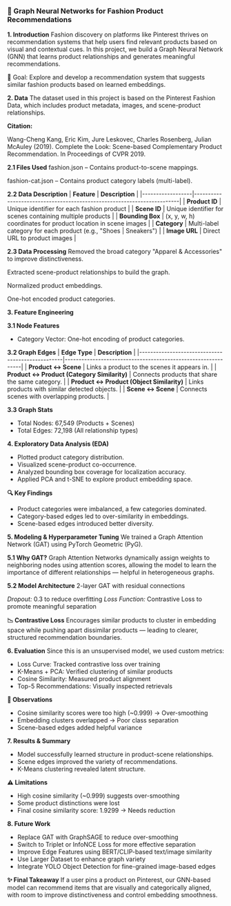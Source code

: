 ### 👗 Graph Neural Networks for Fashion Product Recommendations

**1. Introduction**
Fashion discovery on platforms like Pinterest thrives on recommendation systems that help users find relevant products based on visual and contextual cues.
In this project, we build a Graph Neural Network (GNN) that learns product relationships and generates meaningful recommendations.


🎯 Goal: Explore and develop a recommendation system that suggests similar fashion products based on learned embeddings.

**2. Data**
The dataset used in this project is based on the Pinterest Fashion Data, which includes product metadata, images, and scene-product relationships.

**Citation:**

Wang-Cheng Kang, Eric Kim, Jure Leskovec, Charles Rosenberg, Julian McAuley (2019).
Complete the Look: Scene-based Complementary Product Recommendation.
In Proceedings of CVPR 2019.

**2.1 Files Used**
fashion.json – Contains product-to-scene mappings.

fashion-cat.json – Contains product category labels (multi-label).

**2.2 Data Description**
| **Feature**      | **Description**                                                       |
|------------------|------------------------------------------------------------------------|
| **Product ID**   | Unique identifier for each fashion product                            |
| **Scene ID**     | Unique identifier for scenes containing multiple products             |
| **Bounding Box** | (x, y, w, h) coordinates for product location in scene images         |
| **Category**     | Multi-label category for each product (e.g., "Shoes \| Sneakers")     |
| **Image URL**    | Direct URL to product images                                          |

**2.3 Data Processing**
Removed the broad category "Apparel & Accessories" to improve distinctiveness.

Extracted scene-product relationships to build the graph.

Normalized product embeddings.

One-hot encoded product categories.

**3. Feature Engineering**

**3.1 Node Features**
- Category Vector: One-hot encoding of product categories.

**3.2 Graph Edges**
| **Edge Type**                                    | **Description**                                              |
|--------------------------------------------------|--------------------------------------------------------------|
| **Product ↔ Scene**                              | Links a product to the scenes it appears in.                |
| **Product ↔ Product (Category Similarity)**      | Connects products that share the same category.             |
| **Product ↔ Product (Object Similarity)**        | Links products with similar detected objects.               |
| **Scene ↔ Scene**                                | Connects scenes with overlapping products.                  |

**3.3 Graph Stats**
- Total Nodes: 67,549 (Products + Scenes)
- Total Edges: 72,198 (All relationship types)


**4. Exploratory Data Analysis (EDA)**
- Plotted product category distribution.
- Visualized scene-product co-occurrence.
- Analyzed bounding box coverage for localization accuracy.
- Applied PCA and t-SNE to explore product embedding space.

**🔍 Key Findings**
- Product categories were imbalanced, a few categories dominated.
- Category-based edges led to over-similarity in embeddings.
- Scene-based edges introduced better diversity.

**5. Modeling & Hyperparameter Tuning**
We trained a Graph Attention Network (GAT) using PyTorch Geometric (PyG).

**5.1 Why GAT?**
Graph Attention Networks dynamically assign weights to neighboring nodes using attention scores, allowing the model to learn the importance of different relationships — helpful in heterogeneous graphs.

**5.2 Model Architecture**
2-layer GAT with residual connections

*Dropout:* 0.3 to reduce overfitting
*Loss Function:* Contrastive Loss to promote meaningful separation

**📉 Contrastive Loss**
Encourages similar products to cluster in embedding space while pushing apart dissimilar products — leading to clearer, structured recommendation boundaries.

**6. Evaluation**
Since this is an unsupervised model, we used custom metrics:

- Loss Curve: Tracked contrastive loss over training
- K-Means + PCA: Verified clustering of similar products
- Cosine Similarity: Measured product alignment
- Top-5 Recommendations: Visually inspected retrievals

**🚨 Observations**
- Cosine similarity scores were too high (~0.999) → Over-smoothing
- Embedding clusters overlapped → Poor class separation
- Scene-based edges added helpful variance

**7. Results & Summary**
- Model successfully learned structure in product-scene relationships.
- Scene edges improved the variety of recommendations.
- K-Means clustering revealed latent structure.

**⚠️ Limitations**
- High cosine similarity (~0.999) suggests over-smoothing
- Some product distinctions were lost
- Final cosine similarity score: 1.9299 → Needs reduction

**8. Future Work**
- Replace GAT with GraphSAGE to reduce over-smoothing
- Switch to Triplet or InfoNCE Loss for more effective separation
- Improve Edge Features using BERT/CLIP-based text/image similarity
- Use Larger Dataset to enhance graph variety
- Integrate YOLO Object Detection for fine-grained image-based edges

**✨ Final Takeaway**
If a user pins a product on Pinterest, our GNN-based model can recommend items that are visually and categorically aligned, with room to improve distinctiveness and control embedding smoothness.


